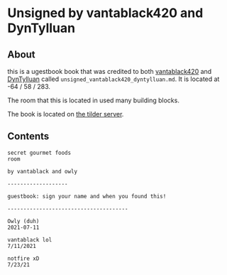 # Unsigned by vantablack420 and DynTylluan

## About
this is a ugestbook book that was credited to both [vantablack420](https://namemc.com/profile/vantablack420.1) and [DynTylluan](https://namemc.com/profile/DynTylluan.1) called `unsigned_vantablack420_dyntylluan.md`. It is located at -64 / 58 / 283.

The room that this is located in used many building blocks.

The book is located on [the tilder server](https://mc.tildeverse.org).

## Contents
```
secret gourmet foods
room

by vantablack and owly

-------------------

guestbook: sign your name and when you found this!

--------------------------------------

Owly (duh)
2021-07-11

vantablack lol
7/11/2021

notfire xD
7/23/21
```